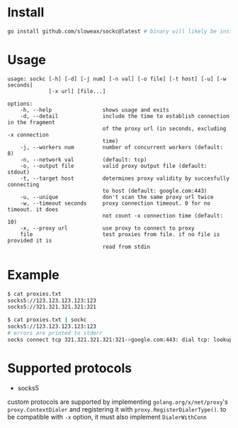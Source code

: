 # Install
```sh
go install github.com/sloweax/sockc@latest # binary will likely be installed at ~/go/bin
```

# Usage
```
usage: sockc [-h] [-d] [-j num] [-n val] [-o file] [-t host] [-u] [-w seconds]
             [-x url] [file...]

options:
    -h, --help                shows usage and exits
    -d, --detail              include the time to establish connection in the fragment
                              of the proxy url (in seconds, excluding -x connection
                              time)
    -j, --workers num         number of concurrent workers (default: 8)
    -n, --network val         (default: tcp)
    -o, --output file         valid proxy output file (default: stdout)
    -t, --target host         determines proxy validity by succesfully connecting
                              to host (default: google.com:443)
    -u, --unique              don't scan the same proxy url twice
    -w, --timeout seconds     proxy connection timeout. 0 for no timeout. it does
                              not count -x connection time (default: 10)
    -x, --proxy url           use proxy to connect to proxy
    file                      test proxies from file. if no file is provided it is
                              read from stdin
```

# Example
```sh
$ cat proxies.txt
socks5://123.123.123.123:123
socks5://321.321.321.321:321

$ cat proxies.txt | sockc
socks5://123.123.123.123:123
# errors are printed to stderr
socks connect tcp 321.321.321.321:321->google.com:443: dial tcp: lookup 321.321.321.321: no such host
```

# Supported protocols

- socks5

custom protocols are supported by implementing `golang.org/x/net/proxy`'s `proxy.ContextDialer` and registering it with `proxy.RegisterDialerType()`. to be compatible with `-x` option, it must also implement `DialerWithConn`
